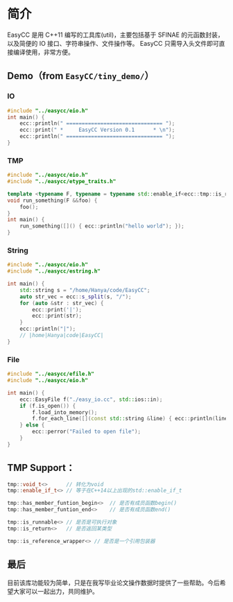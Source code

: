 # 简介

EasyCC 是用 C++11 编写的工具库(util)，主要包括基于 SFINAE 的元函数封装，以及简便的 IO 接口、字符串操作、文件操作等。
EasyCC 只需导入头文件即可直接编译使用，非常方便。

## Demo（from `EasyCC/tiny_demo/`）

### IO

```C++
#include "../easycc/eio.h"
int main() {
    ecc::println(" =============================== ");
    ecc::print(" *     EasyCC Version 0.1      * \n");
    ecc::println(" =============================== ");
}
```

### TMP

```C++
#include "../easycc/eio.h"
#include "../easycc/etype_traits.h"

template <typename F, typename = typename std::enable_if<ecc::tmp::is_runnable_v<F>>::type>
void run_something(F &&foo) {
    foo();
}
int main() {
    run_something([]() { ecc::println("hello world"); });
}

```

### String

```C++
#include "../easycc/eio.h"
#include "../easycc/estring.h"

int main() {
    std::string s = "/home/Hanya/code/EasyCC";
    auto str_vec = ecc::s_split(s, "/");
    for (auto &str : str_vec) {
        ecc::print('|');
        ecc::print(str);
    }
    ecc::println("|");
    // |home|Hanya|code|EasyCC|
}
```

### File

```C++
#include "../easycc/efile.h"
#include "../easycc/eio.h"

int main() {
    ecc::EasyFile f("./easy_io.cc", std::ios::in);
    if (f.is_open()) {
        f.load_into_memory();
        f.for_each_line([](const std::string &line) { ecc::println(line); });
    } else {
        ecc::perror("Failed to open file");
    }
}
```

## TMP Support：

```C++
tmp::void_t<>      // 转化为void
tmp::enable_if_t<> // 等于在C++14以上出现的std::enable_if_t

tmp::has_member_funtion_begin<>  // 是否有成员函数begin()
tmp::has_member_funtion_end<>    // 是否有成员函数end()

tmp::is_runnable<> // 是否是可执行对象
tmp::is_return<>   // 是否返回某类型

tmp::is_reference_wrapper<> // 是否是一个引用包装器
```

## 最后

目前该库功能较为简单，只是在我写毕业论文操作数据时提供了一些帮助。今后希望大家可以一起出力，共同维护。
